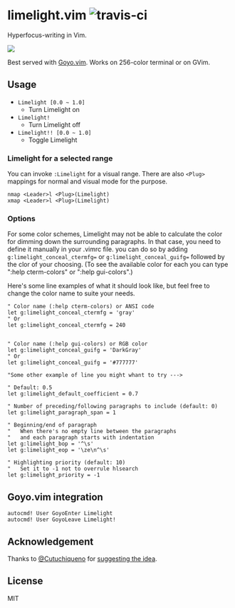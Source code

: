 limelight.vim ![travis-ci](https://travis-ci.org/junegunn/limelight.vim.svg?branch=master)
=============

Hyperfocus-writing in Vim.

![](https://raw.github.com/junegunn/i/master/limelight.gif)

Best served with [Goyo.vim](https://github.com/junegunn/goyo.vim).
Works on 256-color terminal or on GVim.

Usage
-----

- `Limelight [0.0 ~ 1.0]`
    - Turn Limelight on
- `Limelight!`
    - Turn Limelight off
- `Limelight!! [0.0 ~ 1.0]`
    - Toggle Limelight

### Limelight for a selected range

You can invoke `:Limelight` for a visual range. There are also `<Plug>`
mappings for normal and visual mode for the purpose.

```vim
nmap <Leader>l <Plug>(Limelight)
xmap <Leader>l <Plug>(Limelight)
```

### Options

For some color schemes, Limelight may not be able to calculate the color for
dimming down the surrounding paragraphs. In that case, you need to define it manually
in your .vimrc file. you can do so by adding `g:limelight_conceal_ctermfg=` or `g:limelight_conceal_guifg=` 
followed by the clor of your choosing. (To see the available color for each you can type ":help cterm-colors" or ":help gui-colors".)

Here's some line examples of what it should look like, but feel free to change the color name to suite your needs.

```vim
" Color name (:help cterm-colors) or ANSI code
let g:limelight_conceal_ctermfg = 'gray'
" Or
let g:limelight_conceal_ctermfg = 240


" Color name (:help gui-colors) or RGB color
let g:limelight_conceal_guifg = 'DarkGray'
" Or
let g:limelight_conceal_guifg = '#777777'

"Some other example of line you might whant to try --->

" Default: 0.5
let g:limelight_default_coefficient = 0.7

" Number of preceding/following paragraphs to include (default: 0)
let g:limelight_paragraph_span = 1

" Beginning/end of paragraph
"   When there's no empty line between the paragraphs
"   and each paragraph starts with indentation
let g:limelight_bop = '^\s'
let g:limelight_eop = '\ze\n^\s'

" Highlighting priority (default: 10)
"   Set it to -1 not to overrule hlsearch
let g:limelight_priority = -1
```

Goyo.vim integration
--------------------

```vim
autocmd! User GoyoEnter Limelight
autocmd! User GoyoLeave Limelight!
```

Acknowledgement
---------------

Thanks to [@Cutuchiqueno](https://github.com/Cutuchiqueno) for [suggesting
the idea](https://github.com/junegunn/goyo.vim/issues/34).

License
-------

MIT
